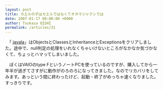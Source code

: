 ```yaml
---
layout: post
title: カエルの子はカエルではなくてオタマジャクシでは
date: 2007-01-17 00:00:00 +0900
author: Tsukasa OISHI
permalink: /articles/31
---
```


　「 [javala](http://javala.cs.tut.fi/en/welcomePage.do)」はObjectsとClassesとInheritanceとExceptionsをクリアしました。途中で、null判定の処理をいれなくちゃいけないところがなかなか気づかなくて、ちょっとハマってしまいました。

　ぼくはVAIOのtype FというノートPCを使っているのですが、購入してから一年半が過ぎてさすがに動作がのろのろになってきました。なのでリカバリをしてみます。あっという間に終わったけど、起動・終了がめっちゃ速くなりました。すっきりです。

